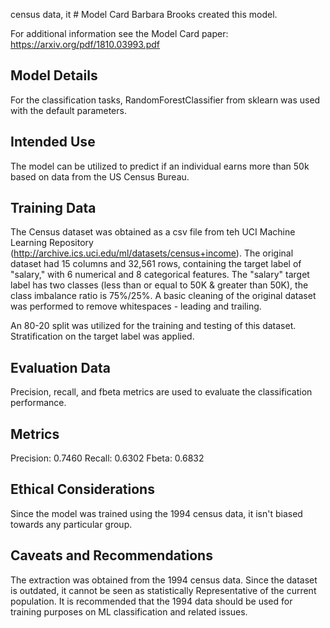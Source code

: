  census data, it # Model Card
Barbara Brooks created this model.

For additional information see the Model Card paper: https://arxiv.org/pdf/1810.03993.pdf

## Model Details

For the classification tasks, RandomForestClassifier from sklearn was used with the default parameters.

## Intended Use

The model can be utilized to predict if an individual earns more than 50k based on data from the US Census Bureau.

## Training Data

The Census dataset was obtained as a csv file from teh UCI Machine Learning Repository (http://archive.ics.uci.edu/ml/datasets/census+income).  The original dataset had 15 columns and 32,561 rows, containing the target label of "salary," with 6 numerical and 8 categorical features.  The "salary" target label has two classes (less than or equal to 50K & greater than 50K), the class imbalance ratio is 75%/25%.  A basic cleaning of the original dataset was performed to remove whitespaces - leading and trailing.

An 80-20 split was utilized for the training and testing of this dataset.  Stratification on the target label was applied.

## Evaluation Data

Precision, recall, and fbeta metrics are used to evaluate the classification performance. 

## Metrics

Precision: 0.7460
Recall: 0.6302
Fbeta: 0.6832

## Ethical Considerations

Since the model was trained using the 1994 census data, it isn't biased towards any particular group.

## Caveats and Recommendations

The extraction was obtained from the 1994 census data.  Since the dataset is outdated, it cannot be seen as statistically Representative of the current population.   It is recommended that the 1994 data should be used for training purposes on ML classification and related issues. 
